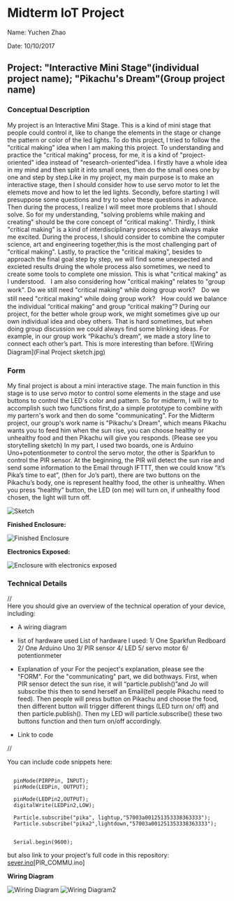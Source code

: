 # Midterm IoT Project

Name:  Yuchen Zhao

Date:  10/10/2017

## Project: "Interactive Mini Stage"(individual project name); "Pikachu's Dream"(Group project name)

### Conceptual Description

   My project is an Interactive Mini Stage. This is a kind of mini stage that people could control it, like to change the elements in the stage or change the pattern or color of the led lights. To do this project, I tried to follow the "critical making" idea when I am making this project. To understanding and practice the "critical making" process, for me, it is a kind of "project-oriented" idea instead of "research-oriented"idea. I firstly have a whole idea in my mind and then split it into small ones, then do the small ones one by one and step by step.Like in my project, my main purpose is to make an interactive stage, then I should consider how to use servo motor to let the elemets move and how to let the led lights. Secondly, before starting I will presuppose some questions and try to solve these questions in advance. Then during the process, I realize I will meet more problems that I should solve. So for my understanding,  "solving problems while making and creating" should be the core concept of "critical making". Thirdly, I think "critical making" is a kind of interdisciplinary process which always make me excited. During the process, I should consider to combine the computer science, art and engineering together,this is the most challenging part of "critical making". Lastly, to practice the "critical making", besides to approach the final goal step by step, we will find some unexpected and excieted results druing the whole process also sometimes, we need to create some tools to complete one mission. This is what "critical making" as I understood.
   I am also considering how "critical making" relates to "group work". Do we still need "critical making" while doing group work?　Do we still need "critical making" while doing group work?　How could we balance the individual “critical making” and group “critical making”? During our project, for the better whole group work, we might sometimes give up our own individual idea and obey others. That is hard sometimes, but when doing group discussion we could always find some blinking ideas. For example, in our group work “Pikachu’s dream”, we made a story line to connect each other’s part. This is more interesting than before.
![Wiring Diagram](Final Project sketch.jpg)
　
### Form

My final project is about a mini interactive stage. The main function in this stage is to use servo motor to control some elements in the stage and use buttons to control the LED's color and pattern. 
So for midterm, I will try to accomplish such two functions first,do a simple prototype to combine with my partern's work and then do some "communicating". 
For the Midterm project, our group's work name is "Pikachu's Dream", which means Pikachu wants you to feed him when the sun rise, you can choose healthy or unhealthy food and then Pikachu will give you responds. (Please see you storytelling sketch)
In my part, I used two boards, one is Arduino Uno+potentionmeter to control the servo motor, the other is Sparkfun to control the PIR sensor. At the beginning, the PIR will detect the sun rise and send  some information to the Email through IFTTT, then we could know “it’s Pika’s time to eat”, (then for Jo’s part), there are two buttons on the Pikachu’s body, one is represent healthy food, the other is unhealthy. When you press “healthy” button, the LED (on me) will turn on, if unhealthy food chosen, the light will turn off.

![Sketch](Midterm_sketch.jpg)

**Finished Enclosure:**

![Finished Enclosure](Capture.PNG)

**Electronics Exposed:**

![Enclosure with electronics exposed](exposed_enclosure2.jpg)

### Technical Details
//   
Here you should give an overview of the technical operation of your device, including:
* A wiring diagram
* list of hardware used
  List of hardware I used:
  1/ One Sparkfun Redboard
  2/ One Arduino Uno
  3/ PIR sensor
  4/ LED
  5/ servo motor
  6/ potentionmeter
  
* Explanation of your
For the peoject's explanation, please see the "FORM".
For the "communicating" part, we did bothways. First, when PIR sensor detect the sun rise, it will “particle.publish()”and Jo will subscribe this then to send herself an Email(tell people Pikachu need to feed). Then people will press button on Pikachu and choose the food, then different button will trigger different things (LED turn on/ off) and then particle.publish(). Then my LED will particle.subscribe() these two buttons function and then turn on/off accordingly.
* Link to code   

//

You can include code snippets here:

```

  pinMode(PIRPPin, INPUT);
  pinMode(LEDPin, OUTPUT);
  
  pinMode(LEDPin2,OUTPUT);
  digitalWrite(LEDPin2,LOW);
  
  Particle.subscribe("pika", lightup,"57003a001251353338363333");
  Particle.subscribe("pika2",lightdown,"57003a001251353338363333");
  
 
  Serial.begin(9600);
```

but also link to your project's full code in this repository:  
[sever.ino](photon.ino)[PIR_COMMU.ino]

**Wiring Diagram**

![Wiring Diagram](WritingDiagram1.png)
![Wiring Diagram2](WritingDiagram2.png)
